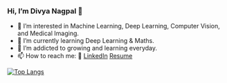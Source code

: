 ### Hi, I’m Divya Nagpal 👋 

- 👀 I’m interested in Machine Learning, Deep Learning, Computer Vision, and Medical Imaging.
- 🌱 I’m currently learning Deep Learning & Maths.
- 💞️ I’m addicted to growing and learning everyday.
- 📫 How to reach me: 
   :office: [LinkedIn](https://www.linkedin.com/in/divyanagpal11/) [Resume](https://sites.google.com/view/divyanagpal/home)


[![Top Langs](https://github-readme-stats.vercel.app/api/top-langs/?username=DivyaNagpal11&layout=compact&hide=hack)](https://github.com/anuraghazra/github-readme-stats)

<!---
[![Khuyen's github stats](https://github-readme-stats.vercel.app/api?username=DivyaNagpal11&count_private=true&show_icons=true&theme=radical&hide_rank=false&hide=stars,contribs)](https://github.com/anuraghazra/github-readme-stats)
--->

<!---
DivyaNagpal11/DivyaNagpal11 is a ✨ special ✨ repository because its `README.md` (this file) appears on your GitHub profile.
You can click the Preview link to take a look at your changes.
--->
